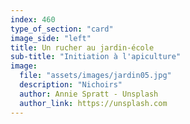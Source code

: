 ```yaml
---
index: 460
type_of_section: "card"
image_side: "left"
title: Un rucher au jardin-école
sub-title: "Initiation à l'apiculture"
image:
  file: "assets/images/jardin05.jpg"
  description: "Nichoirs"
  author: Annie Spratt - Unsplash
  author_link: https://unsplash.com
---
```


